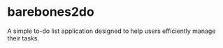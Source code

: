 # barebones2do
A simple to-do list application designed to help users efficiently manage their tasks.
